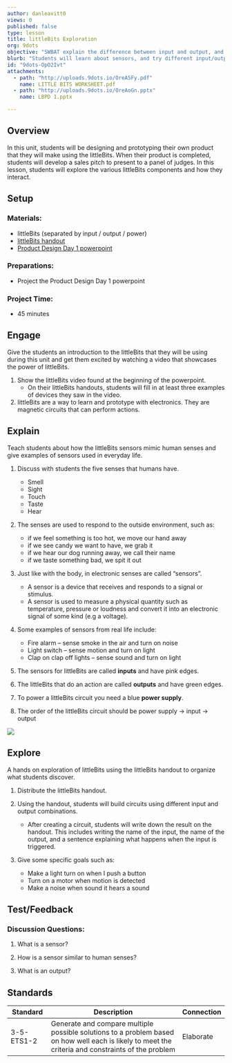```yaml
---
author: danleavitt0
views: 0
published: false
type: lesson
title: littleBits Exploration
org: 9dots
objective: "SWBAT explain the difference between input and output, and create circuits using littleBits"
blurb: "Students will learn about sensors, and try different input/output combinations to gain a familiarity with #littleBits. #NGSS-3-5-ETS1-2"
id: "9dots-OpO2Ivt"
attachments: 
  - path: "http://uploads.9dots.io/OreA5Fy.pdf"
    name: LITTLE BITS WORKSHEET.pdf
  - path: "http://uploads.9dots.io/OreAoGn.pptx"
    name: LBPD 1.pptx

---
```


## Overview
In this unit, students will be designing and prototyping their own product that they will make using the littleBits. When their product is completed, students will develop a sales pitch to present to a panel of judges. In this lesson, students will explore the various littleBits components and how they interact.

## Setup 

### Materials:

- littleBits (separated by input / output / power)
- [littleBits handout](http://uploads.9dots.io/OreA5Fy.pdf)
- [Product Design Day 1 powerpoint](http://uploads.9dots.io/OreAoGn.pptx)

### Preparations:

- Project the Product Design Day 1 powerpoint

### Project Time:

- 45 minutes

## Engage
Give the students an introduction to the littleBits that they will be using during this unit and get them excited by watching a video that showcases the power of littleBits.

1. Show the littleBits video found at the beginning of the powerpoint. 
	- On their littleBits handouts, students will fill in at least three examples of devices they saw in the video.
2. littleBits are a way to learn and prototype with electronics. They are magnetic circuits that can perform actions. 

## Explain
Teach students about how the littleBits sensors mimic human senses and give examples of sensors used in everyday life.

1. Discuss with students the five senses that humans have.
	- Smell
    - Sight
    - Touch
    - Taste
    - Hear
2. The senses are used to respond to the outside environment, such as:
	- if we feel something is too hot, we move our hand away
	- if we see candy we want to have, we grab it
	- if we hear our dog running away, we call their name
	- if we taste something bad, we spit it out

3. Just like with the body, in electronic senses are called “sensors”.
	- A sensor is a device that receives and responds to a signal or stimulus. 
    - A sensor is used to measure a physical quantity such as temperature, pressure or loudness and convert it into an electronic signal of some kind (e.g a voltage).
    
4. Some examples of sensors from real life include:
	- Fire alarm – sense smoke in the air and turn on noise
	- Light switch – sense motion and turn on light
	- Clap on clap off lights – sense sound and turn on light
    
5. The sensors for littleBits are called **inputs** and have pink edges.

6. The littleBits that do an action are called **outputs** and have green edges.

7. To power a littleBits circuit you need a blue **power supply**.

8. The order of the littleBits circuit should be power supply -> input -> output

![](http://uploads.9dots.io/OreJARZ_md.jpg)

## Explore
A hands on exploration of littleBits using the littleBits handout to organize what students discover.

1. Distribute the littleBits handout.

2. Using the handout, students will build circuits using different input and output combinations.
	- After creating a circuit, students will write down the result on the handout. This includes writing the name of the input, the name of the output, and a sentence explaining what happens when the input is triggered.

3. Give some specific goals such as:
	- Make a light turn on when I push a button
    - Turn on a motor when motion is detected
    - Make a noise when sound it hears a sound

## Test/Feedback

### Discussion Questions:

1. What is a sensor?

2. How is a sensor similar to human senses?

3. What is an output?

## Standards

| Standard      | Description   | Connection  |
| ------------- |---------------| ------|
| 3-5-ETS1-2 | Generate and compare multiple possible solutions to a problem based on how well each is likely to meet the criteria and constraints of the problem | Elaborate |
